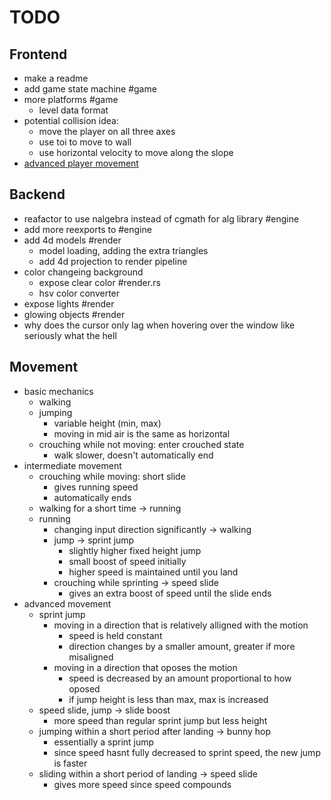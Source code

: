 # TODO

## Frontend

- make a readme
- add game state machine #game
- more platforms #game
  - level data format
- potential collision idea:
  - move the player on all three axes
  - use toi to move to wall
  - use horizontal velocity to move along the slope
- [advanced player movement](#movement)

## Backend

- reafactor to use nalgebra instead of cgmath for alg library #engine
- add more reexports to #engine
- add 4d models #render
  - model loading, adding the extra triangles
  - add 4d projection to render pipeline
- color changeing background
  - expose clear color #render.rs
  - hsv color converter
- expose lights #render
- glowing objects #render
- why does the cursor only lag when hovering over the window like seriously what the hell

## Movement

- basic mechanics
  - walking
  - jumping
    - variable height (min, max)
    - moving in mid air is the same as horizontal
  - crouching while not moving: enter crouched state
    - walk slower, doesn't automatically end
- intermediate movement
  - crouching while moving: short slide
    - gives running speed
    - automatically ends
  - walking for a short time -> running
  - running
    - changing input direction significantly -> walking
    - jump -> sprint jump
      - slightly higher fixed height jump
      - small boost of speed initially
      - higher speed is maintained until you land
    - crouching while sprinting -> speed slide
      - gives an extra boost of speed until the slide ends
- advanced movement
  - sprint jump
    - moving in a direction that is relatively alligned with the motion
      - speed is held constant
      - direction changes by a smaller amount, greater if more misaligned
    - moving in a direction that oposes the motion
      - speed is decreased by an amount proportional to how oposed
      - if jump height is less than max, max is increased
  - speed slide, jump -> slide boost
    - more speed than regular sprint jump but less height
  - jumping within a short period after landing -> bunny hop
    - essentially a sprint jump
    - since speed hasnt fully decreased to sprint speed, the new jump is faster
  - sliding within a short period of landing -> speed slide
    - gives more speed since speed compounds
